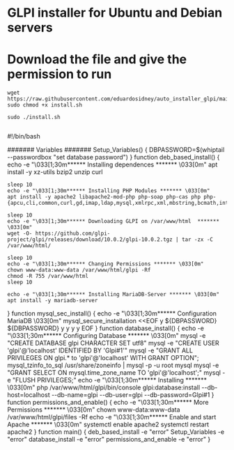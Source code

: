 # GLPI installer for Ubuntu and Debian servers

# Download the file and give the permission to run

```
wget https://raw.githubusercontent.com/eduardosidney/auto_installer_glpi/main/install.sh
sudo chmod +x install.sh

sudo ./install.sh
 
````
#!/bin/bash

####### Variables #######
Setup_Variables()
{
        DBPASSWORD=$(whiptail --passwordbox "set database password")
}
function deb_based_install()
{
    echo -e "\033[1;30m****** Installing dependences ******* \033[0m"
    apt install -y xz-utils bzip2 unzip curl

    sleep 10
    echo -e "\033[1;30m****** Installing PHP Modules ******* \033[0m"
    apt install -y apache2 libapache2-mod-php php-soap php-cas php php-{apcu,cli,common,curl,gd,imap,ldap,mysql,xmlrpc,xml,mbstring,bcmath,intl,zip,bz2}

    sleep 10
    echo -e "\033[1;30m****** Downloading GLPI on /var/www/html  ******* \033[0m"
    wget -O- https://github.com/glpi-project/glpi/releases/download/10.0.2/glpi-10.0.2.tgz | tar -zx -C /var/www/html/

    sleep 10
    echo -e "\033[1;30m****** Changing Permissions ******* \033[0m"
    chown www-data:www-data /var/www/html/glpi -Rf
    chmod -R 755 /var/www/html
    sleep 10

    echo -e "\033[1;30m****** Installing MariaDB-Server ******* \033[0m"
    apt install -y mariadb-server
}
function mysql_sec_install()
{
        echo -e "\033[1;30m****** Configuration MariaDB \033[0m"
        mysql_secure_installation <<EOF
    y
    ${DBPASSWORD}
    ${DBPASSWORD}
    y
    y
    y
    y
EOF
}
function database_install()
{
        echo -e "\033[1;30m****** Configuring Database ******* \033[0m"
        mysql -e "CREATE DATABASE glpi CHARACTER SET utf8"
        mysql -e "CREATE USER 'glpi'@'localhost' IDENTIFIED BY 'Glpi#1'"
        mysql -e "GRANT ALL PRIVILEGES ON glpi.* to 'glpi'@'localhost' WITH GRANT OPTION";
        mysql_tzinfo_to_sql /usr/share/zoneinfo | mysql -p -u root mysql
        mysql -e "GRANT SELECT ON mysql.time_zone_name TO 'glpi'@'localhost';"
        mysql -e "FLUSH PRIVILEGES;"
        echo -e "\033[1;30m****** Installing ******* \033[0m"
        php /var/www/html/glpi/bin/console glpi:database:install --db-host=localhost --db-name=glpi --db-user=glpi --db-password=Glpi#1
}
function permissions_and_enable()
{
        echo -e "\033[1;30m****** More Permissions ******* \033[0m"
        chown www-data:www-data /var/www/html/glpi/files -Rf
        echo -e "\033[1;30m****** Enable and start Apache ******* \033[0m"
        systemctl enable apache2
        systemctl restart apache2
}
function main()
{
    deb_based_install -e "error"
    Setup_Variables -e "error"
    database_install -e "error"
    permissions_and_enable -e "error"
}

